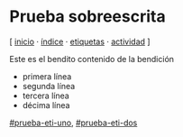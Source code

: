 # Prueba sobreescrita
[ [inicio](https://github.com/jucardus/jucardus.github.io/blob/main/index.md) · [índice](https://github.com/jucardus/jucardus.github.io/blob/main/indice.md) · [etiquetas](https://github.com/jucardus/jucardus.github.io/blob/main/etiquetas.md) · [actividad](https://github.com/jucardus/jucardus.github.io/blob/main/actividad.md) ]

Este es el bendito contenido de la bendición

* primera línea
* segunda línea
* tercera línea
* décima línea

[#prueba-eti-uno](https://github.com/jucardus/jucardus.github.io/blob/main/p/r/prueba-eti-uno.md), [#prueba-eti-dos](https://github.com/jucardus/jucardus.github.io/blob/main/p/r/prueba-eti-dos.md)